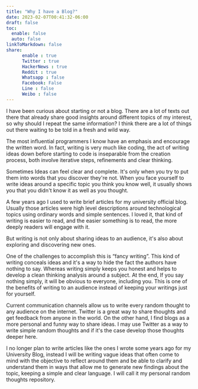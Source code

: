 ```yaml
---
title: "Why I have a Blog?"
date: 2023-02-07T00:41:32-06:00
draft: false
toc:
  enable: false
  auto: false
linkToMarkdown: false
share:
      enable : true
      Twitter : true
      HackerNews : true
      Reddit : true
      Whatsapp : false
      Facebook: False
      Line : false
      Weibo : false
---
```

I have been curious about starting or not a blog. There are a lot of texts out there that already share good insights around different topics of my interest, so why should I repeat the same information? I think there are a lot of things out there waiting to be told in a fresh and wild way.

The most influential programmers I know have an emphasis and encourage the written word. In fact, writing is very much like coding, the act of writing ideas down before starting to code is inseparable from the creation process, both involve iterative steps, refinements and clear thinking.

Sometimes Ideas can feel clear and complete. It's only when you try to put them into words that you discover they're not. When you face yourself to write ideas around a specific topic you think you know well, it usually shows you that you didn't know it as well as you thought. 

A few years ago I used to write brief articles for my university official blog. Usually those articles were high level descriptions around  technological topics using ordinary words and simple sentences. I loved it, that kind of writing is easier to read, and the easier something is to read, the more deeply readers will engage with it.

But writing is not only about sharing ideas to an audience, it's also about  exploring and discovering new ones.

One of the challenges to accomplish this is “fancy writing”. This kind of writing conceals ideas and it's a way to hide the fact the authors have nothing to say. Whereas writing simply keeps you honest and helps to develop a clean thinking analysis around a subject. At the end, If you say nothing simply, it will be obvious to everyone, including you. This is one of the benefits of writing to an audience instead of keeping your writings just for yourself. 

Current communication channels allow us to write every random thought to any audience on the internet. Twitter is a great way to share thoughts and get feedback from anyone in the world. On the other hand, I find blogs as a more personal and funny way to share ideas. I may use Twitter as a way to write simple random thoughts and if it's the case develop those  thoughts deeper here.

I no longer plan to write articles like the ones I wrote some years ago for my University Blog, instead I will be writing vague ideas that often come to mind with the objective to reflect around them and be able to clarify and understand them in ways that allow me to generate new findings about the topic, keeping a simple and clear language. I will call it my personal random thoughts repository.
